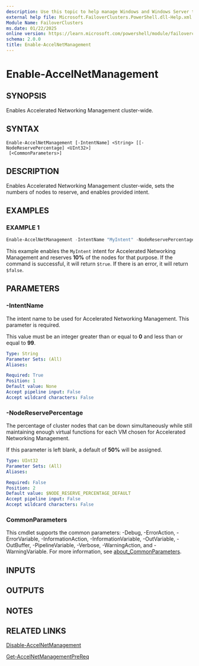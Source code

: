 ```yaml
---
description: Use this topic to help manage Windows and Windows Server technologies with Windows PowerShell.
external help file: Microsoft.FailoverClusters.PowerShell.dll-Help.xml
Module Name: FailoverClusters
ms.date: 01/22/2025
online version: https://learn.microsoft.com/powershell/module/failoverclusters/enable-accelnetmanagement?view=windowsserver2025-ps&wt.mc_id=ps-gethelp
schema: 2.0.0
title: Enable-AccelNetManagement
---
```


# Enable-AccelNetManagement

## SYNOPSIS
Enables Accelerated Networking Management cluster-wide.

## SYNTAX

```
Enable-AccelNetManagement [-IntentName] <String> [[-NodeReservePercentage] <UInt32>]
 [<CommonParameters>]
```

## DESCRIPTION

Enables Accelerated Networking Management cluster-wide, sets the numbers of nodes to reserve, and
enables provided intent.

## EXAMPLES

### EXAMPLE 1

```powershell
Enable-AccelNetManagement -IntentName "MyIntent" -NodeReservePercentage 10
```

This example enables the `MyIntent` intent for Accelerated Networking Management and reserves
**10%** of the nodes for that purpose. If the command is successful, it will return `$true`. If
there is an error, it will return `$false`.

## PARAMETERS

### -IntentName

The intent name to be used for Accelerated Networking Management. This parameter is required.

This value must be an integer greater than or equal to **0** and less than or equal to **99**.

```yaml
Type: String
Parameter Sets: (All)
Aliases:

Required: True
Position: 1
Default value: None
Accept pipeline input: False
Accept wildcard characters: False
```

### -NodeReservePercentage

The percentage of cluster nodes that can be down simultaneously while still maintaining enough
virtual functions for each VM chosen for Accelerated Networking Management.

If this parameter is left blank, a default of **50%** will be assigned.

```yaml
Type: UInt32
Parameter Sets: (All)
Aliases:

Required: False
Position: 2
Default value: $NODE_RESERVE_PERCENTAGE_DEFAULT
Accept pipeline input: False
Accept wildcard characters: False
```

### CommonParameters

This cmdlet supports the common parameters: -Debug, -ErrorAction, -ErrorVariable,
-InformationAction, -InformationVariable, -OutVariable, -OutBuffer, -PipelineVariable, -Verbose,
-WarningAction, and -WarningVariable. For more information, see
[about_CommonParameters](/powershell/module/microsoft.powershell.core/about/about_commonparameters).

## INPUTS

## OUTPUTS

## NOTES

## RELATED LINKS

[Disable-AccelNetManagement](disable-accelnetmanagement.md)

[Get-AccelNetManagementPreReq](get-accelnetmanagementprereq.md)
